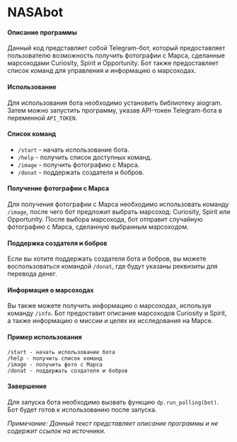 # NASAbot

#### Описание программы

Данный код представляет собой Telegram-бот, который предоставляет пользователю возможность получить фотографии с Марса, сделанные марсоходами Curiosity, Spirit и Opportunity. Бот также предоставляет список команд для управления и информацию о марсоходах.

#### Использование

Для использования бота необходимо установить библиотеку aiogram. Затем можно запустить программу, указав API-токен Telegram-бота в переменной `API_TOKEN`.

#### Список команд

- `/start` - начать использование бота.
- `/help` - получить список доступных команд.
- `/image` - получить фотографию с Марса.
- `/donat` - поддержать создателя и бобров.

#### Получение фотографии с Марса

Для получения фотографии с Марса необходимо использовать команду `/image`, после чего бот предложит выбрать марсоход: Curiosity, Spirit или Opportunity. После выбора марсохода, бот отправит случайную фотографию с Марса, сделанную выбранным марсоходом.

#### Поддержка создателя и бобров

Если вы хотите поддержать создателя бота и бобров, вы можете воспользоваться командой `/donat`, где будут указаны реквизиты для перевода денег.

#### Информация о марсоходах

Вы также можете получить информацию о марсоходах, используя команду `/info`. Бот предоставит описание марсоходов Curiosity и Spirit, а также информацию о миссии и целях их исследования на Марсе.

#### Пример использования

```
/start - начать использование бота
/help - получить список команд
/image - получить фото с Марса
/donat - поддержать создателя и бобров
```

#### Завершение

Для запуска бота необходимо вызвать функцию `dp.run_polling(bot)`. Бот будет готов к использованию после запуска.

*Примечание: Данный текст представляет описание программы и не содержит ссылок на источники.*
